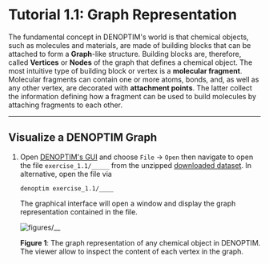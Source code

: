 # Tutorial 1.1: Graph Representation
The fundamental concept in DENOPTIM's world is that chemical objects, such as molecules and materials, are made of building blocks that can be attached to form a **Graph**-like structure. Building blocks are, therefore, called **Vertices** or **Nodes** of the graph that defines a chemical object. The most intuitive type of building block or vertex is a **molecular fragment**. Molecular fragments can contain one or more atoms, bonds, and, as well as any other vertex, are decorated with **attachment points**. The latter collect the information defining how a fragment can be used to build molecules by attaching fragments to each other.

---
## Visualize a DENOPTIM Graph

1. Open [DENOPTIM's GUI](header-gui) and choose `File` -> `Open` then navigate to open the file `exercise_1.1/_____` from the unzipped [downloaded dataset](header-dataset). In alternative, open the file via
	```
	denoptim exercise_1.1/____
	```
	The graphical interface will open a window and display the graph representation contained in the file.

	![figures/__](figures/__)

	**Figure 1**: The graph representation of any chemical object in DENOPTIM. The viewer allow to inspect the content of each vertex in the graph.
